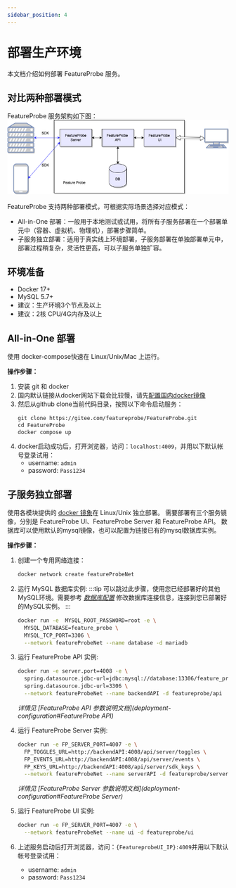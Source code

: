 ```yaml
---
sidebar_position: 4
---
```


# 部署生产环境

本文档介绍如何部署 FeatureProbe 服务。

## 对比两种部署模式

FeatureProbe 服务架构如下图：
![deploy](../../../../../pictures/featureprobe_deploy.png)

FeatureProbe 支持两种部署模式，可根据实际场景选择对应模式：

- All-in-One 部署：一般用于本地测试或试用，将所有子服务部署在一个部署单元中（容器、虚拟机、物理机），部署步骤简单。
- 子服务独立部署：适用于真实线上环境部署，子服务部署在单独部署单元中，部署过程稍复杂，灵活性更高，可以子服务单独扩容。

## 环境准备

* Docker 17+
* MySQL 5.7+
* 建议：生产环境3个节点及以上
* 建议：2核 CPU/4G内存及以上

## All-in-One 部署

使用 docker-compose快速在 Linux/Unix/Mac 上运行。

**操作步骤：**

1. 安装 git 和 docker
2. 国内默认链接从docker网站下载会比较慢，请先[配置国内docker镜像](https://gitee.com/featureprobe/FeatureProbe/blob/main/DOCKER_HUB.md)
3. 然后从github clone当前代码目录，按照以下命令启动服务：
   ```shell
   git clone https://gitee.com/featureprobe/FeatureProbe.git
   cd FeatureProbe
   docker compose up
   ```
4. docker启动成功后，打开浏览器，访问：`localhost:4009`，并用以下默认帐号登录试用：
   - username: `admin`
   - password: `Pass1234`

## 子服务独立部署

使用各模块提供的 [docker 镜象](https://hub.docker.com/repository/docker/featureprobe)在 Linux/Unix 独立部署。
需要部署有三个服务镜像，分别是 FeatureProbe UI、FeatureProbe Server 和 FeatureProbe API。
数据库可以使用默认的mysql镜像，也可以配置为链接已有的mysql数据库实例。

**操作步骤：**

1. 创建一个专用网络连接：
   ```bash
   docker network create featureProbeNet
   ```

2. 运行 MySQL 数据库实例:
  :::tip
  可以跳过此步骤，使用您已经部署好的其他MySQL环境。需要参考 [*数据库配置*](#数据库配置) 修改数据库连接信息，连接到您已部署好的MySQL实例。
  :::

   ```bash
   docker run -e  MYSQL_ROOT_PASSWORD=root -e \
     MYSQL_DATABASE=feature_probe \
     MYSQL_TCP_PORT=3306 \
     --network featureProbeNet --name database -d mariadb
   ```

3. 运行 FeatureProbe API 实例:
   ```bash
   docker run -e server.port=4008 -e \
     spring.datasource.jdbc-url=jdbc:mysql://database:13306/feature_probe \
     spring.datasource.jdbc-url=3306 \
     --network featureProbeNet --name backendAPI -d featureprobe/api
   ```

   *详情见 [FeatureProbe API 参数说明文档](deployment-configuration#FeatureProbe API)*

4. 运行 FeatureProbe Server 实例:

   ```bash
   docker run -e FP_SERVER_PORT=4007 -e \
     FP_TOGGLES_URL=http://backendAPI:4008/api/server/toggles \
     FP_EVENTS_URL=http://backendAPI:4008/api/server/events \
     FP_KEYS_URL=http://backendAPI:4008/api/server/sdk_keys \
     --network featureProbeNet --name serverAPI -d featureprobe/server
   ```

   *详情见 [FeatureProbe Server 参数说明文档](deployment-configuration#FeatureProbe Server)*

5. 运行 FeatureProbe UI 实例:

   ```bash
   docker run -e FP_SERVER_PORT=4007 -e \
     --network featureProbeNet --name ui -d featureprobe/ui
   ```

6. 上述服务启动后打开浏览器，访问：`{FeatureprobeUI_IP}:4009`并用以下默认帐号登录试用：
   - username: `admin`
   - password: `Pass1234`
